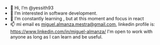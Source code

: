 - 👋 Hi, I’m @yessith93
- 👀 I’m interested in software development. 
- 🌱 I’m constantly learning , but at this moment and focus in react 
- 📫 mi email es miguel.almanza.mestra@gmail.com, linkedin profile is: https://www.linkedin.com/in/miguel-almanza/ 
I'm open to work with anyone as long as I can learn and be useful. 


<!---
yessith93/yessith93 is a ✨ special ✨ repository because its `README.md` (this file) appears on your GitHub profile.
You can click the Preview link to take a look at your changes.
--->
